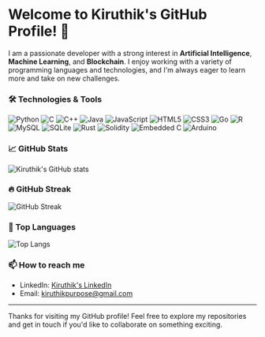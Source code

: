 # Welcome to Kiruthik's GitHub Profile! 👋

I am a passionate developer with a strong interest in **Artificial Intelligence**, **Machine Learning**, and **Blockchain**. I enjoy working with a variety of programming languages and technologies, and I'm always eager to learn more and take on new challenges.

### 🛠️ Technologies & Tools

![Python](https://img.shields.io/badge/-Python-3776AB?style=for-the-badge&logo=python&logoColor=fff)
![C](https://img.shields.io/badge/-C-A8B9CC?style=for-the-badge&logo=c&logoColor=fff)
![C++](https://img.shields.io/badge/-C++-00599C?style=for-the-badge&logo=c%2B%2B&logoColor=fff)
![Java](https://img.shields.io/badge/-Java-007396?style=for-the-badge&logo=java&logoColor=fff)
![JavaScript](https://img.shields.io/badge/-JavaScript-F7DF1E?style=for-the-badge&logo=javascript&logoColor=000)
![HTML5](https://img.shields.io/badge/-HTML5-E34F26?style=for-the-badge&logo=html5&logoColor=fff)
![CSS3](https://img.shields.io/badge/-CSS3-1572B6?style=for-the-badge&logo=css3&logoColor=fff)
![Go](https://img.shields.io/badge/-Go-00ADD8?style=for-the-badge&logo=go&logoColor=fff)
![R](https://img.shields.io/badge/-R-276DC3?style=for-the-badge&logo=r&logoColor=fff)
![MySQL](https://img.shields.io/badge/-MySQL-4479A1?style=for-the-badge&logo=mysql&logoColor=fff)
![SQLite](https://img.shields.io/badge/-SQLite-003B57?style=for-the-badge&logo=sqlite&logoColor=fff)
![Rust](https://img.shields.io/badge/-Rust-000000?style=for-the-badge&logo=rust&logoColor=fff)
![Solidity](https://img.shields.io/badge/-Solidity-363636?style=for-the-badge&logo=solidity&logoColor=fff)
![Embedded C](https://img.shields.io/badge/-Embedded%20C-00979D?style=for-the-badge&logo=c&logoColor=fff)
![Arduino](https://img.shields.io/badge/-Arduino-00979D?style=for-the-badge&logo=arduino&logoColor=fff)

### 📈 GitHub Stats

![Kiruthik's GitHub stats](https://github-readme-stats.vercel.app/api?username=kiruthikpurpose&show_icons=true&theme=radical)

### 🔥 GitHub Streak

![GitHub Streak](https://github-readme-streak-stats.herokuapp.com/?user=kiruthikpurpose&theme=radical)

### 🚀 Top Languages

![Top Langs](https://github-readme-stats.vercel.app/api/top-langs/?username=kiruthikpurpose&layout=compact&theme=radical)

### 📫 How to reach me
- LinkedIn: [Kiruthik's LinkedIn](https://www.linkedin.com/in/your-linkedin-profile)
- Email: [kiruthikpurpose@gmail.com](mailto:kiruthikpurpose@gmail.com)

---

Thanks for visiting my GitHub profile! Feel free to explore my repositories and get in touch if you'd like to collaborate on something exciting.
